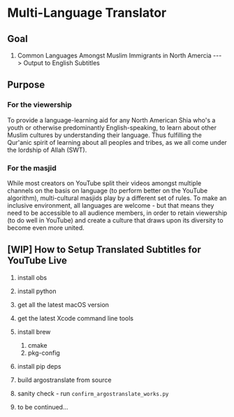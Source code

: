# Multi-Language Translator

## Goal

1. Common Languages Amongst Muslim Immigrants in North Amercia ---> Output to English Subtitles

## Purpose

### For the viewership

To provide a language-learning aid for any North American Shia who's a youth or otherwise predominantly English-speaking, to learn about
other Muslim cultures by understanding their language. Thus fulfilling the Qur'anic spirit of learning about all peoples and tribes, as we all come under the lordship of Allah (SWT).

### For the masjid

While most creators on YouTube split their videos amongst multiple channels on the basis on language (to perform better on the YouTube algorithm), multi-cultural masjids play by a different set of rules. To make an inclusive environment, all languages are welcome - but that means they need to be accessible to all audience members, in order to retain viewership (to do well in YouTube) and create a culture that draws upon its diversity to become even more united.


## [WIP] How to Setup Translated Subtitles for YouTube Live
1. install obs
1. install python
1. get all the latest macOS version
1. get the latest Xcode command line tools
1. install brew
    1. cmake
    1. pkg-config
1. install pip deps

1. build argostranslate from source

1. sanity check - run `confirm_argostranslate_works.py`

1. to be continued...
